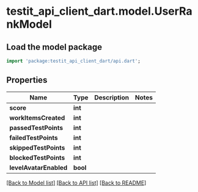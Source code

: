 # testit_api_client_dart.model.UserRankModel

## Load the model package
```dart
import 'package:testit_api_client_dart/api.dart';
```

## Properties
Name | Type | Description | Notes
------------ | ------------- | ------------- | -------------
**score** | **int** |  | 
**workItemsCreated** | **int** |  | 
**passedTestPoints** | **int** |  | 
**failedTestPoints** | **int** |  | 
**skippedTestPoints** | **int** |  | 
**blockedTestPoints** | **int** |  | 
**levelAvatarEnabled** | **bool** |  | 

[[Back to Model list]](../README.md#documentation-for-models) [[Back to API list]](../README.md#documentation-for-api-endpoints) [[Back to README]](../README.md)


